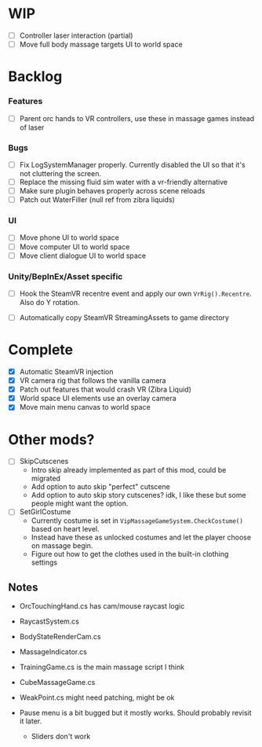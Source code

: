 ﻿# WIP

- [ ] Controller laser interaction (partial)
- [ ] Move full body massage targets UI to world space

# Backlog

### Features

- [ ] Parent orc hands to VR controllers, use these in massage games instead of laser

### Bugs 

- [ ] Fix LogSystemManager properly. Currently disabled the UI so that it's not cluttering the screen.
- [ ] Replace the missing fluid sim water with a vr-friendly alternative
- [ ] Make sure plugin behaves properly across scene reloads
- [ ] Patch out WaterFiller (null ref from zibra liquids)

### UI
 
- [ ] Move phone UI to world space
- [ ] Move computer UI to world space
- [ ] Move client dialogue UI to world space

### Unity/BepInEx/Asset specific
- [ ] Hook the SteamVR recentre event and apply our own `VrRig().Recentre`. Also do Y rotation.
- [ ] Automatically copy SteamVR StreamingAssets to game directory


# Complete

- [X] Automatic SteamVR injection
- [X] VR camera rig that follows the vanilla camera
- [X] Patch out features that would crash VR (Zibra Liquid)
- [X] World space UI elements use an overlay camera
- [X] Move main menu canvas to world space

# Other mods?

- [ ] SkipCutscenes
  - Intro skip already implemented as part of this mod, could be migrated
  - Add option to auto skip "perfect" cutscene
  - Add option to auto skip story cutscenes? idk, I like these but some people might want the option.
- [ ] SetGirlCostume 
  - Currently costume is set in `VipMassageGameSystem.CheckCostume()` based on heart level.
  - Instead have these as unlocked costumes and let the player choose on massage begin.
  - Figure out how to get the clothes used in the built-in clothing settings

## Notes

- OrcTouchingHand.cs has cam/mouse raycast logic
- RaycastSystem.cs
- BodyStateRenderCam.cs
- MassageIndicator.cs
- TrainingGame.cs is the main massage script I think
- CubeMassageGame.cs
- WeakPoint.cs might need patching, might be ok

- Pause menu is a bit bugged but it mostly works. Should probably revisit it later.
  - Sliders don't work